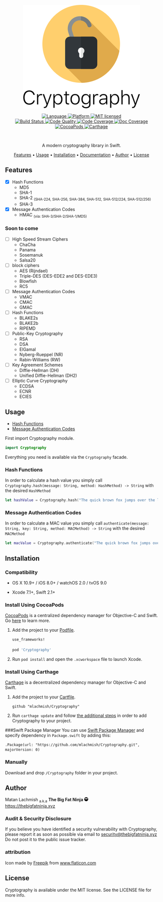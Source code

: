 <p align="center">
<img src="assets/cryptography.png?raw=true" alt="Cryptography">
</p>

<p align = "center">
    <a href="https://developer.apple.com/swift">
      <img src="https://img.shields.io/badge/language-swift-orange.svg?style=flat" alt="Language">
    </a>
    <a href="https://developer.apple.com">
      <img src="https://img.shields.io/badge/platform-linux%20%7C%20osx%20%7C%20ios%20%7C%20watchos%20%7C%20tvos-lightgrey.svg?style=flat" alt="Platform">
    </a>
    <a href="https://raw.githubusercontent.com/mlachmish/Cryptography/blob/master/LICENSE">
      <img src="https://img.shields.io/badge/license-MIT-blue.svg?style=flat" alt="MIT licensed">
    </a>
  <br>
    <a href="https://travis-ci.org/mlachmish/Cryptography">
      <img src="https://travis-ci.org/mlachmish/Cryptography.svg?style=flat&branch=master" alt="Build Status">
    </a>
    <a href="https://www.codacy.com/app/mlachmish/Cryptography">
      <img src="https://api.codacy.com/project/badge/Grade/137aa31f62464045aad5f190123fdf67?style=flat" alt="Code Quality">
    </a>
    <a href="https://codecov.io/gh/mlachmish/Cryptography">
      <img src="https://codecov.io/gh/mlachmish/Cryptography/branch/master/graph/badge.svg?style=flat" alt="Code Coverage">
    </a>
    <a href="http://cocoadocs.org/docsets/Cryptography">
      <img src="https://img.shields.io/cocoapods/metrics/doc-percent/Cryptography.svg?style=flat" alt="Doc Coverage">
    </a>
  <br>
      <a href="https://cocoapods.org/pods/Cryptography">
        <img src="https://img.shields.io/cocoapods/v/Cryptography.svg?style=flat"
             alt="CocoaPods">
    </a>
    <a href="https://github.com/Carthage/Carthage">
        <img src="https://img.shields.io/badge/Carthage-compatible-4BC51D.svg?style=flat"
             alt="Carthage">
    </a>
</p>

<br>
<p align="center">A modern cryptography library in Swift.</p>
<p align="center">
  <a href="#features">Features</a>
  • <a href="#usage">Usage</a>
  • <a href="#installation">Installation</a>
  • <a href="http://cocoadocs.org/docsets/Cryptography">Documentation</a>
  • <a href="#author">Author</a>
  • <a href="#license">License</a>
</p>

## Features

- [x] Hash Functions
  - MD5
  - SHA-1
  - SHA-2 <sub>(SHA-224, SHA-256, SHA-384, SHA-512, SHA-512/224, SHA-512/256)</sub>
  - SHA-3
- [x] Message Authentication Codes
  - HMAC <sub>(via: SHA-3/SHA-2/SHA-1/MD5)</sub>

### Soon to come
- [ ] High Speed Stream Ciphers
  - ChaCha
  - Panama
  - Sosemanuk
  - Salsa20
- [ ] block ciphers
  - AES (Rijndael)
  - Triple-DES (DES-EDE2 and DES-EDE3)
  - Blowfish
  - RC5
- [ ] Message Authentication Codes
  - VMAC
  - CMAC
  - GMAC
- [ ] Hash Functions
  - BLAKE2s
  - BLAKE2b
  - RIPEMD
- [ ] Public-Key Cryptography
  - RSA
  - DSA
  - ElGamal
  - Nyberg-Rueppel (NR)
  - Rabin-Williams (RW)
- [ ] Key Agreement Schemes
  - Diffie-Hellman (DH)
  - Unified Diffie-Hellman (DH2)
- [ ] Elliptic Curve Cryptography
  - ECDSA
  - ECNR
  - ECIES

## Usage

* [Hash Functions](#hash-functions)
* [Message Authentication Codes](#message-authentication-codes)

First import Cryptography module.
```swift 
import Cryptography
```
Everything you need is available via the ``` Cryptography ``` facade.

### Hash Functions
In order to calculate a hash value you simply call ``` Cryptography.hash(message: String, method: HashMethod) -> String ``` with the desired ``` HashMethod ```
```swift
let hashValue = Cryptography.hash("The quick brown fox jumps over the lazy dog", method: HashMethod.SHA1) // "2fd4e1c67a2d28fced849ee1bb76e7391b93eb12"
```

### Message Authentication Codes
In order to calculate a MAC value you simply call ``` authenticate(message: String, key: String, method: MACMethod) -> String ``` with the desired ``` MACMethod ```
```swift
let macValue = Cryptography.authenticate("The quick brown fox jumps over the lazy dog", key: "key", method: MACMethod.HMAC(hashMethod: HashMethod.SHA1)) // "de7c9b85b8b78aa6bc8a7a36f70a90701c9db4d9"
```

## Installation

### Compatibility

- OS X 10.9+ / iOS 8.0+ / watchOS 2.0 / tvOS 9.0

- Xcode 7.1+, Swift 2.1+

### Install Using CocoaPods
[CocoaPods](https://cocoapods.org/) is a centralized dependency manager for
Objective-C and Swift. Go [here](https://guides.cocoapods.org/using/index.html)
to learn more.

1. Add the project to your [Podfile](https://guides.cocoapods.org/using/the-podfile.html).

    ```ruby
    use_frameworks!

    pod 'Cryptography'
    ```

2. Run `pod install` and open the `.xcworkspace` file to launch Xcode.

### Install Using Carthage
[Carthage](https://github.com/Carthage/Carthage) is a decentralized dependency
manager for Objective-C and Swift.

1. Add the project to your [Cartfile](https://github.com/Carthage/Carthage/blob/master/Documentation/Artifacts.md#cartfile).

    ```
    github "mlachmish/Cryptography"
    ```

2. Run `carthage update` and follow [the additional steps](https://github.com/Carthage/Carthage#getting-started)
   in order to add Cryptography to your project.
    
###Swift Package Manager
You can use [Swift Package Manager](https://swift.org/package-manager/) and specify dependency in `Package.swift` by adding this:
```
.Package(url: "https://github.com/mlachmish/Cryptography.git", majorVersion: 0)
```

### Manually
Download and drop ```/Cryptography``` folder in your project.

## Author

Matan Lachmish <sub>a.k.a</sub> <b>The Big Fat Ninja</b> <img src="assets/TheBigFatNinja.png?raw=true" alt="The Big Fat Ninja" width="13"><br>
https://thebigfatninja.xyz

### Audit & Security Disclosure

If you believe you have identified a security vulnerability with Cryptography,<br>
please report it as soon as possible via email to security@thebigfatninja.xyz<br>
Do not post it to the public issue tracker.

### attribution

Icon made by <a title="Freepik" href="http://www.freepik.com">Freepik</a> from <a title="Flaticon" href="http://www.flaticon.com">www.flaticon.com</a>

## License

Cryptography is available under the MIT license. See the LICENSE file for more info.
